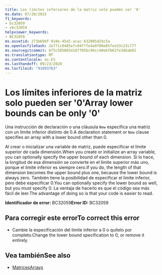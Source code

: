 ```yaml
---
title: Los límites inferiores de la matriz solo pueden ser '0'
ms.date: 07/20/2015
f1_keywords:
- bc32059
- vbc32059
helpviewer_keywords:
- BC32059
ms.assetid: 273b69df-910e-45d2-acac-632005d24c5a
ms.openlocfilehash: 2e771c0485e7c04f7fe4a0f08e85fee33c23c777
ms.sourcegitcommit: bf5c5850654187705bc94cc40ebfb62fe346ab02
ms.translationtype: MT
ms.contentlocale: es-ES
ms.lasthandoff: 09/23/2020
ms.locfileid: "91093763"
---
```

# <a name="array-lower-bounds-can-be-only-0"></a><span data-ttu-id="92abe-102">Los límites inferiores de la matriz solo pueden ser '0'</span><span class="sxs-lookup"><span data-stu-id="92abe-102">Array lower bounds can be only '0'</span></span>

<span data-ttu-id="92abe-103">Una instrucción de declaración o una cláusula `New` especifica una matriz con un límite inferior distinto de 0.</span><span class="sxs-lookup"><span data-stu-id="92abe-103">A declaration statement or `New` clause specifies an array with a lower bound other than 0.</span></span>  
  
 <span data-ttu-id="92abe-104">Al crear o inicializar una variable de matriz, puede especificar el límite superior de cada dimensión.</span><span class="sxs-lookup"><span data-stu-id="92abe-104">When you create or initialize an array variable, you can optionally specify the upper bound of each dimension.</span></span> <span data-ttu-id="92abe-105">Si lo hace, la longitud de esa dimensión se convierte en el límite superior más uno, porque el límite inferior es siempre cero.</span><span class="sxs-lookup"><span data-stu-id="92abe-105">If you do, the length of that dimension becomes the upper bound plus one, because the lower bound is always zero.</span></span> <span data-ttu-id="92abe-106">También tiene la posibilidad de especificar el límite inferior, pero debe especificar 0.</span><span class="sxs-lookup"><span data-stu-id="92abe-106">You can optionally specify the lower bound as well, but you must specify 0.</span></span> <span data-ttu-id="92abe-107">La ventaja de hacerlo es que el código sea más fácil de leer.</span><span class="sxs-lookup"><span data-stu-id="92abe-107">The advantage of doing so is that your code is easier to read.</span></span>  
  
 <span data-ttu-id="92abe-108">**Identificador de error:** BC32059</span><span class="sxs-lookup"><span data-stu-id="92abe-108">**Error ID:** BC32059</span></span>  
  
## <a name="to-correct-this-error"></a><span data-ttu-id="92abe-109">Para corregir este error</span><span class="sxs-lookup"><span data-stu-id="92abe-109">To correct this error</span></span>  
  
- <span data-ttu-id="92abe-110">Cambie la especificación del límite inferior a 0 o quítelo por completo.</span><span class="sxs-lookup"><span data-stu-id="92abe-110">Change the lower bound specification to 0, or remove it entirely.</span></span>  
  
## <a name="see-also"></a><span data-ttu-id="92abe-111">Vea también</span><span class="sxs-lookup"><span data-stu-id="92abe-111">See also</span></span>

- [<span data-ttu-id="92abe-112">Matrices</span><span class="sxs-lookup"><span data-stu-id="92abe-112">Arrays</span></span>](../programming-guide/language-features/arrays/index.md)
